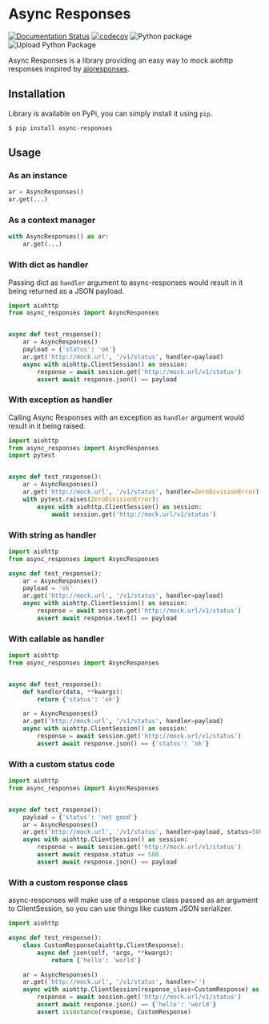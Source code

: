 # Async Responses

[![Documentation Status](https://readthedocs.org/projects/async-responses/badge/?version=latest)](http://async-responses.readthedocs.io/en/latest/?badge=latest) [![codecov](https://codecov.io/gh/ulamlabs/async-responses/branch/master/graph/badge.svg)](https://codecov.io/gh/ulamlabs/async-responses) ![Python package](https://github.com/ulamlabs/async-responses/workflows/Python%20package/badge.svg) ![Upload Python Package](https://github.com/ulamlabs/async-responses/workflows/Upload%20Python%20Package/badge.svg)

Async Responses is a library providing an easy way to mock aiohttp responses inspired by [aioresponses](https://github.com/pnuckowski/aioresponses).

## Installation

Library is available on PyPi, you can simply install it using `pip`.

```shell
$ pip install async-responses
```

## Usage
### As an instance
```python
ar = AsyncResponses()
ar.get(...)
```

### As a context manager
```python
with AsyncResponses() as ar:
    ar.get(...)
```

### With dict as handler
Passing dict as `handler` argument to async-responses would result in it being
returned as a JSON payload.

```python
import aiohttp
from async_responses import AsyncResponses


async def test_response():
    ar = AsyncResponses()
    payload = {'status': 'ok'}
    ar.get('http://mock.url', '/v1/status', handler=payload)
    async with aiohttp.ClientSession() as session:
        response = await session.get('http://mock.url/v1/status')
        assert await response.json() == payload
```

### With exception as handler
Calling Async Responses with an exception as `handler` argument would result in
it being raised.

```python
import aiohttp
from async_responses import AsyncResponses
import pytest


async def test_response():
    ar = AsyncResponses()
    ar.get('http://mock.url', '/v1/status', handler=ZeroDivisionError)
    with pytest.raises(ZeroDivisionError):
        async with aiohttp.ClientSession() as session:
            await session.get('http://mock.url/v1/status')
```

### With string as handler
```python
import aiohttp
from async_responses import AsyncResponses

async def test_response():
    ar = AsyncResponses()
    payload = 'ok'
    ar.get('http://mock.url', '/v1/status', handler=payload)
    async with aiohttp.ClientSession() as session:
        response = await session.get('http://mock.url/v1/status')
        assert await response.text() == payload
```

### With callable as handler
```python
import aiohttp
from async_responses import AsyncResponses


async def test_response():
    def handler(data, **kwargs):
        return {'status': 'ok'}

    ar = AsyncResponses()
    ar.get('http://mock.url', '/v1/status', handler=payload)
    async with aiohttp.ClientSession() as session:
        response = await session.get('http://mock.url/v1/status')
        assert await response.json() == {'status': 'ok'}
```

### With a custom status code
```python
import aiohttp
from async_responses import AsyncResponses


async def test_response():
    payload = {'status': 'not good'}
    ar = AsyncResponses()
    ar.get('http://mock.url', '/v1/status', handler=payload, status=500)
    async with aiohttp.ClientSession() as session:
        response = await session.get('http://mock.url/v1/status')
        assert await respose.status == 500
        assert await response.json() == payload
```

### With a custom response class
async-responses will make use of a response class passed as an argument to 
ClientSession, so you can use things like custom JSON serializer.

```python
import aiohttp

async def test_response():
    class CustomResponse(aiohttp.ClientResponse):
        async def json(self, *args, **kwargs):
            return {'hello': 'world'}

    ar = AsyncResponses()
    ar.get('http://mock.url', '/v1/status', handler='')
    async with aiohttp.ClientSession(response_class=CustomResponse) as session:
        response = await session.get('http://mock.url/v1/status')
        assert await response.json() == {'hello': 'world'}
        assert isinstance(response, CustomResponse)
```
